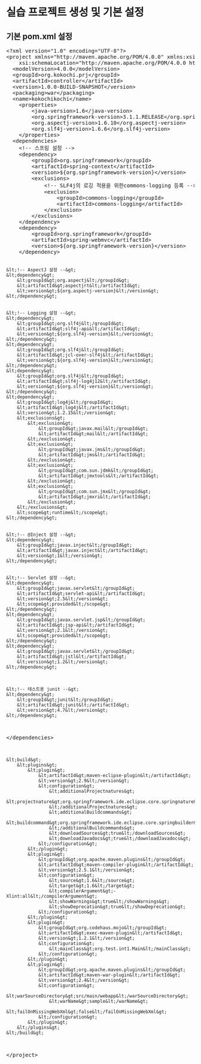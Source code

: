 <h1> 실습 프로젝트 생성 및 기본 설정 </h1>
<h2>기본 pom.xml 설정</h2>
<pre>
&lt;?xml version=&quot;1.0&quot; encoding=&quot;UTF-8&quot;?&gt;
&lt;project xmlns=&quot;http://maven.apache.org/POM/4.0.0&quot; xmlns:xsi=&quot;http://www.w3.org/2001/XMLSchema-instance&quot;
	xsi:schemaLocation=&quot;http://maven.apache.org/POM/4.0.0 http://maven.apache.org/maven-v4_0_0.xsd&quot;&gt;
  &lt;modelVersion&gt;4.0.0&lt;/modelVersion&gt;
  &lt;groupId&gt;org.kokochi.prj&lt;/groupId&gt;
  &lt;artifactId&gt;controller&lt;/artifactId&gt;
  &lt;version&gt;1.0.0-BUILD-SNAPSHOT&lt;/version&gt;
  &lt;packaging&gt;war&lt;/packaging&gt;
  &lt;name&gt;kokochikochi&lt;/name&gt;
	&lt;properties&gt;
		&lt;java-version&gt;1.6&lt;/java-version&gt;
		&lt;org.springframework-version&gt;3.1.1.RELEASE&lt;/org.springframework-version&gt;
		&lt;org.aspectj-version&gt;1.6.10&lt;/org.aspectj-version&gt;
		&lt;org.slf4j-version&gt;1.6.6&lt;/org.slf4j-version&gt;
	&lt;/properties&gt;
  &lt;dependencies&gt;
  	&lt;!-- 스프링 설정 --&gt;
  	&lt;dependency&gt;
  		&lt;groupId&gt;org.springframework&lt;/groupId&gt;
	  	&lt;artifactId&gt;spring-context&lt;/artifactId&gt;
	  	&lt;version&gt;${org.springframework-version}&lt;/version&gt;
	  	&lt;exclusions&gt;
	  		&lt;!-- SLF4j의 로깅 적용을 위한commons-logging 등록 --&gt;
	  		&lt;exclusion&gt;
	  			&lt;groupId&gt;commons-logging&lt;/groupId&gt;
	  			&lt;artifactId&gt;commons-logging&lt;/artifactId&gt;
	  		&lt;/exclusion&gt;
	  	&lt;/exclusions&gt;
  	&lt;/dependency&gt;
  	&lt;dependency&gt;
  		&lt;groupId&gt;org.springframework&lt;/groupId&gt;
  		&lt;artifactId&gt;spring-webmvc&lt;/artifactId&gt;
  		&lt;version&gt;${org.springframework-version}&lt;/version&gt;
  	&lt;/dependency&gt;
  	

  	&lt;!-- AspectJ 설정 --&gt;
  	&lt;dependency&gt;
  		&lt;groupId&gt;org.aspectj&lt;/groupId&gt;
  		&lt;artifactId&gt;aspectjrt&lt;/artifactId&gt;
  		&lt;version&gt;${org.aspectj-version}&lt;/version&gt;
  	&lt;/dependency&gt;
  	
  	
  	&lt;!-- Logging 설정 --&gt;
  	&lt;dependency&gt;
  		&lt;groupId&gt;org.slf4j&lt;/groupId&gt;
  		&lt;artifactId&gt;slf4j-api&lt;/artifactId&gt;
  		&lt;version&gt;${org.slf4j-version}&lt;/version&gt;
  	&lt;/dependency&gt;
  	&lt;dependency&gt;
  		&lt;groupId&gt;org.slf4j&lt;/groupId&gt;
  		&lt;artifactId&gt;jcl-over-slf4j&lt;/artifactId&gt;
  		&lt;version&gt;${org.slf4j-version}&lt;/version&gt;
  	&lt;/dependency&gt;
  	&lt;dependency&gt;
  		&lt;groupId&gt;org.slf4j&lt;/groupId&gt;
  		&lt;artifactId&gt;slf4j-log4j12&lt;/artifactId&gt;
  		&lt;version&gt;${org.slf4j-version}&lt;/version&gt;
  	&lt;/dependency&gt;
  	&lt;dependency&gt;
  		&lt;groupId&gt;log4j&lt;/groupId&gt;
  		&lt;artifactId&gt;log4j&lt;/artifactId&gt;
  		&lt;version&gt;1.2.15&lt;/version&gt;
  		&lt;exclusions&gt;
  			&lt;exclusion&gt;
  				&lt;groupId&gt;javax.mail&lt;/groupId&gt;
  				&lt;artifactId&gt;mail&lt;/artifactId&gt;
  			&lt;/exclusion&gt;
  			&lt;exclusion&gt;
  				&lt;groupId&gt;javax.jms&lt;/groupId&gt;
  				&lt;artifactId&gt;jms&lt;/artifactId&gt;
  			&lt;/exclusion&gt;
  			&lt;exclusion&gt;
  				&lt;groupId&gt;com.sun.jdmk&lt;/groupId&gt;
  				&lt;artifactId&gt;jmxtools&lt;/artifactId&gt;
  			&lt;/exclusion&gt;
  			&lt;exclusion&gt;
  				&lt;groupId&gt;com.sun.jmx&lt;/groupId&gt;
  				&lt;artifactId&gt;jmxri&lt;/artifactId&gt;
  			&lt;/exclusion&gt;
  		&lt;/exclusions&gt;
  		&lt;scope&gt;runtime&lt;/scope&gt;
  	&lt;/dependency&gt;
  	
  	
  	&lt;!-- @Inject 설정 --&gt;
  	&lt;dependency&gt;
  		&lt;groupId&gt;javax.inject&lt;/groupId&gt;
  		&lt;artifactId&gt;javax.inject&lt;/artifactId&gt;
  		&lt;version&gt;1&lt;/version&gt;
  	&lt;/dependency&gt;
  	
  	
  	&lt;!-- Servlet 설정 --&gt;
  	&lt;dependency&gt;
  		&lt;groupId&gt;javax.servlet&lt;/groupId&gt;
  		&lt;artifactId&gt;servlet-api&lt;/artifactId&gt;
  		&lt;version&gt;2.5&lt;/version&gt;
  		&lt;scope&gt;provided&lt;/scope&gt;
  	&lt;/dependency&gt;
  	&lt;dependency&gt;
  		&lt;groupId&gt;javax.servlet.jsp&lt;/groupId&gt;
  		&lt;artifactId&gt;jsp-api&lt;/artifactId&gt;
  		&lt;version&gt;2.1&lt;/version&gt;
  		&lt;scope&gt;provided&lt;/scope&gt;
  	&lt;/dependency&gt;
  	&lt;dependency&gt;
  		&lt;groupId&gt;javax.servlet&lt;/groupId&gt;
  		&lt;artifactId&gt;jstl&lt;/artifactId&gt;
  		&lt;version&gt;1.2&lt;/version&gt;
  	&lt;/dependency&gt;
  	
  	
  	
  	&lt;!-- 테스트용 junit --&gt;
  	&lt;dependency&gt;
  		&lt;groupId&gt;junit&lt;/groupId&gt;
  		&lt;artifactId&gt;junit&lt;/artifactId&gt;
  		&lt;version&gt;4.7&lt;/version&gt;
  	&lt;/dependency&gt;
  &lt;/dependencies&gt;
  
  
  
   	&lt;build&gt;
  		&lt;plugins&gt;
  			&lt;plugin&gt;
  				&lt;artifactId&gt;maven-eclipse-plugin&lt;/artifactId&gt;
  				&lt;version&gt;2.9&lt;/version&gt;
  				&lt;configuration&gt;
  					&lt;additionalProjectnatures&gt;
  						&lt;projectnature&gt;org.springframework.ide.eclipse.core.springnature&lt;/projectnature&gt;
  					&lt;/additionalProjectnatures&gt;
  					&lt;additionalBuildcommands&gt;
  						&lt;buildcommand&gt;org.springframework.ide.eclipse.core.springbuilder&lt;/buildcommand&gt;
  					&lt;/additionalBuildcommands&gt;
  					&lt;downloadSources&gt;true&lt;/downloadSources&gt;
  					&lt;downloadJavadocs&gt;true&lt;/downloadJavadocs&gt;
  				&lt;/configuration&gt;
  			&lt;/plugin&gt;
  			&lt;plugin&gt;
  				&lt;groupId&gt;org.apache.maven.plugins&lt;/groupId&gt;
  				&lt;artifactId&gt;maven-compiler-plugin&lt;/artifactId&gt;
  				&lt;version&gt;2.5.1&lt;/version&gt;
  				&lt;configuration&gt;
  					&lt;source&gt;1.6&lt;/source&gt;
  					&lt;target&gt;1.6&lt;/target&gt;
  					&lt;compilerArgument&gt;-Xlint:all&lt;/compilerArgument&gt;
  					&lt;showWarnings&gt;true&lt;/showWarnings&gt;
  					&lt;showDeprecation&gt;true&lt;/showDeprecation&gt;
  				&lt;/configuration&gt;
  			&lt;/plugin&gt;
  			&lt;plugin&gt;
  				&lt;groupId&gt;org.codehaus.mojo&lt;/groupId&gt;
  				&lt;artifactId&gt;exec-maven-plugin&lt;/artifactId&gt;
  				&lt;version&gt;1.2.1&lt;/version&gt;
  				&lt;configuration&gt;
  					&lt;mainClass&gt;org.test.int1.Main&lt;/mainClass&gt;
  				&lt;/configuration&gt;
  			&lt;/plugin&gt;
  			&lt;plugin&gt;
               	&lt;groupId&gt;org.apache.maven.plugins&lt;/groupId&gt;
               	&lt;artifactId&gt;maven-war-plugin&lt;/artifactId&gt;
               	&lt;version&gt;2.4&lt;/version&gt;
               	&lt;configuration&gt;
               		&lt;warSourceDirectory&gt;src/main/webapp&lt;/warSourceDirectory&gt;
					&lt;warName&gt;sample&lt;/warName&gt;
               		&lt;failOnMissingWebXml&gt;false&lt;/failOnMissingWebXml&gt;
               	&lt;/configuration&gt;
            &lt;/plugin&gt;
  		&lt;/plugins&gt;
  	&lt;/build&gt;
&lt;/project&gt;
</pre>
<p> 
	
</p>